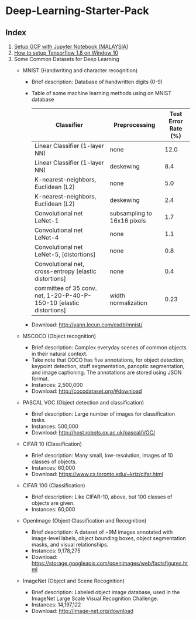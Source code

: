 # Deep-Learning-Starter-Pack
## Index

1. [Setup GCP with Jupyter Notebook (MALAYSIA)](https://github.com/LeonardChin2017/Deep-Learning-Notes/blob/master/SETUP%20GOOGLE%20CLOUD%20PLATFORM%20WITH%20JUPYTER%20(MALAYSIA).pdf)
2. [How to setup Tensorflow 1.8 on Window 10](https://github.com/LeonardChin2017/Deep-Learning-Starter-Pack/blob/master/HOW%20TO%20SETUP%20TENSORFLOW%201.8%20ON%20WINDOW%2010.pdf)
3. Some Common Datasets for Deep Learning
   * MNIST (Handwriting and character recognition) 
     * Brief description: Database of handwritten digits (0-9) 
     * Table of some machine learning methods using on MNIST database
     
       | Classifier                                                          | Preprocessing               | Test Error Rate (%) |
       |---------------------------------------------------------------------|-----------------------------|---------------------|
       | Linear Classifier (1-layer NN)                                      | none                        | 12.0                |
       | Linear Classifier (1-layer NN)                                      | deskewing                   | 8.4                 |
       | K-nearest-neighbors, Euclidean (L2)                                 | none                        | 5.0                 |
       | K-nearest-neighbors, Euclidean (L2)                                 | deskewing                   | 2.4                 |
       | Convolutional net LeNet-1                                           | subsampling to 16x16 pixels | 1.7                 |
       | Convolutional net LeNet-4                                           | none                        | 1.1                 |
       | Convolutional net LeNet-5, [distortions]                            | none                        | 0.8                 |
       | Convolutional net, cross-entropy [elastic distortions]              | none                        | 0.4                 |
       | committee of 35 conv. net, 1-20-P-40-P-150-10 [elastic distortions] | width normalization         | 0.23                |
     
     * Download: http://yann.lecun.com/exdb/mnist/
     
    * MSCOCO (Object recognition)
      * Brief description: Complex everyday scenes of common objects in their natural context.
      * Take note that COCO has five annotations, for object detection, keypoint detection, stuff segmentation, panoptic segmentation, and         image captioning. The annotations are stored using JSON format. 
      * Instances: 2,500,000
      * Download: http://cocodataset.org/#download
      
    * PASCAL VOC (Object detection and classification) 
      * Brief description: Large number of images for classification tasks.
      * Instances: 500,000
      * Download: http://host.robots.ox.ac.uk/pascal/VOC/
      
    * CIFAR 10 (Classification)
      * Brief description: Many small, low-resolution, images of 10 classes of objects.
      * Instances: 60,000
      * Download: https://www.cs.toronto.edu/~kriz/cifar.html
      
    * CIFAR 100 (Classification) 
      * Brief description: Like CIFAR-10, above, but 100 classes of objects are given.
      * Instances: 60,000
      
    * OpenImage (Object Classification and Recognition) 
      * Brief description: A dataset of ~9M images annotated with image-level labels, object bounding boxes, object segmentation masks, and visual relationships.
      * Instances: 9,178,275
      * Download: https://storage.googleapis.com/openimages/web/factsfigures.html
      
    * ImageNet (Object and Scene Recognition) 
      * Brief description: Labeled object image database, used in the ImageNet Large Scale Visual Recognition Challenge.
      * Instances: 14,197,122
      * Download: http://image-net.org/download
